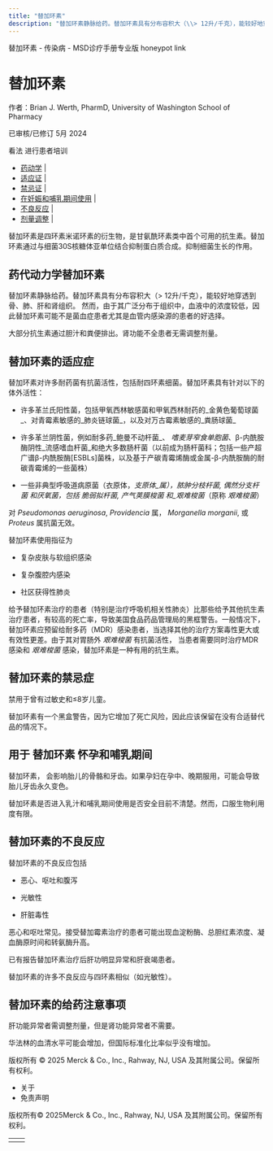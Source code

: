 ```yaml
---
title: "替加环素"
description: "替加环素静脉给药。替加环素具有分布容积大（\\> 12升/千克），能较好地穿透到骨、肺、肝和肾组织。 然而，由于其广泛分布于组织中，血液中的浓度较低，因此替加环素可能不是菌血症患者尤其是血管内感染源的患者的好选择。"
---
```


﻿替加环素 \- 传染病 \- MSD诊疗手册专业版 honeypot link

# 替加环素

作者：Brian J. Werth, PharmD, University of Washington School of Pharmacy

已审核/已修订 5月 2024

看法 进行患者培训

- [药动学](#药动学_v13958150_zh) \|
- [适应证](#适应证_v1004897_zh) \|
- [禁忌证](#禁忌证_v1004939_zh) \|
- [在妊娠和哺乳期间使用](#在妊娠和哺乳期间使用_v1004942_zh) \|
- [不良反应](#不良反应_v1004946_zh) \|
- [剂量调整](#剂量调整_v1004957_zh) \|

替加环素是四环素米诺环素的衍生物，是甘氨酰环素类中首个可用的抗生素。替加环素通过与细菌30S核糖体亚单位结合抑制蛋白质合成。抑制细菌生长的作用。

## 药代动力学替加环素

替加环素静脉给药。替加环素具有分布容积大（\> 12升/千克），能较好地穿透到骨、肺、肝和肾组织。 然而，由于其广泛分布于组织中，血液中的浓度较低，因此替加环素可能不是菌血症患者尤其是血管内感染源的患者的好选择。

大部分抗生素通过胆汁和粪便排出。肾功能不全患者无需调整剂量。

## 替加环素的适应症

替加环素对许多耐药菌有抗菌活性，包括耐四环素细菌。替加环素具有针对以下的体外活性：

- 许多革兰氏阳性菌，包括甲氧西林敏感菌和甲氧西林耐药的_金黄色葡萄球菌_、对青霉素敏感的_肺炎链球菌_，以及对万古霉素敏感的_粪肠球菌_

- 许多革兰阴性菌，例如耐多药_鲍曼不动杆菌_、 _嗜麦芽窄食单胞菌_、β-内酰胺酶阴性_流感嗜血杆菌_和绝大多数肠杆菌（以前成为肠杆菌科；包括一些产超广谱β-内酰胺酶\[ESBLs\]菌株，以及基于产碳青霉烯酶或金属-β-内酰胺酶的耐碳青霉烯的一些菌株）

- 一些非典型呼吸道病原菌（衣原体，_支原体_属），_脓肿分枝杆菌_, _偶然分支杆菌_ 和厌氧菌，包括 _脆弱拟杆菌_, _产气荚膜梭菌_ 和_艰难梭菌_（原称 _艰难梭菌_）


对 _Pseudomonas aeruginosa_, _Providencia_ 属， _Morganella morganii_, 或 _Proteus_ 属抗菌无效。

替加环素使用指征为

- 复杂皮肤与软组织感染

- 复杂腹腔内感染

- 社区获得性肺炎


给予替加环素治疗的患者（特别是治疗呼吸机相关性肺炎）比那些给予其他抗生素治疗患者，有较高的死亡率，导致美国食品药品管理局的黑框警告。一般情况下，替加环素应预留给耐多药（MDR）感染患者，当选择其他的治疗方案毒性更大或有效性更差。由于其对胃肠外 _艰难梭菌_ 有抗菌活性， 当患者需要同时治疗MDR感染和 _艰难梭菌_ 感染，替加环素是一种有用的抗生素。

## 替加环素的禁忌症

禁用于曾有过敏史和≤8岁儿童。

替加环素有一个黑盒警告，因为它增加了死亡风险，因此应该保留在没有合适替代品的情况下。

## 用于 替加环素 怀孕和哺乳期间

替加环素， 会影响胎儿的骨骼和牙齿。如果孕妇在孕中、晚期服用，可能会导致胎儿牙齿永久变色。

替加环素是否进入乳汁和哺乳期间使用是否安全目前不清楚。然而，口服生物利用度有限。

## 替加环素的不良反应

替加环素的不良反应包括

- 恶心、呕吐和腹泻

- 光敏性

- 肝脏毒性


恶心和呕吐常见。接受替加霉素治疗的患者可能出现血淀粉酶、总胆红素浓度、凝血酶原时间和转氨酶升高。

已有报告替加环素治疗后肝功明显异常和肝衰竭患者。

替加环素的许多不良反应与四环素相似（如光敏性）。

## 替加环素的给药注意事项

肝功能异常者需调整剂量，但是肾功能异常者不需要。

华法林的血清水平可能会增加，但国际标准化比率似乎没有增加。



版权所有 © 2025
Merck & Co., Inc., Rahway, NJ, USA 及其附属公司。保留所有权利。

- 关于
- 免责声明

版权所有© 2025Merck & Co., Inc., Rahway, NJ, USA 及其附属公司。保留所有权利。

|     |     |
| --- | --- |
|  |  |